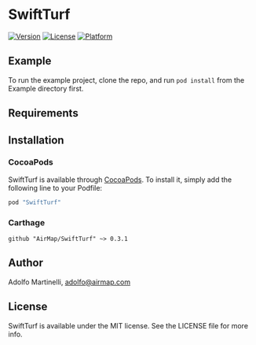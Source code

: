 # SwiftTurf

[![Version](https://img.shields.io/cocoapods/v/SwiftTurf.svg?style=flat)](http://cocoapods.org/pods/SwiftTurf)
[![License](https://img.shields.io/cocoapods/l/SwiftTurf.svg?style=flat)](http://cocoapods.org/pods/SwiftTurf)
[![Platform](https://img.shields.io/cocoapods/p/SwiftTurf.svg?style=flat)](http://cocoapods.org/pods/SwiftTurf)

## Example

To run the example project, clone the repo, and run `pod install` from the Example directory first.

## Requirements

## Installation

### CocoaPods

SwiftTurf is available through [CocoaPods](http://cocoapods.org). To install
it, simply add the following line to your Podfile:

```ruby
pod "SwiftTurf"
```

### Carthage

```
github "AirMap/SwiftTurf" ~> 0.3.1
```

## Author

Adolfo Martinelli, adolfo@airmap.com

## License

SwiftTurf is available under the MIT license. See the LICENSE file for more info.
